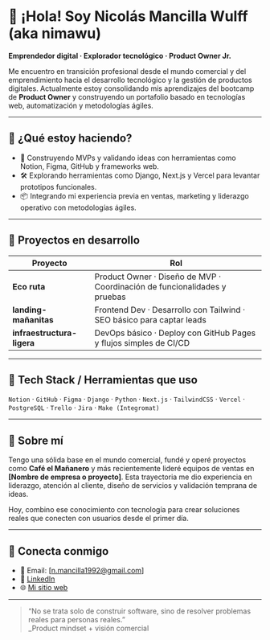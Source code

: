 # 👋 ¡Hola! Soy Nicolás Mancilla Wulff (aka **nimawu**)

**Emprendedor digital · Explorador tecnológico · Product Owner Jr.**

Me encuentro en transición profesional desde el mundo comercial y del emprendimiento hacia el desarrollo tecnológico y la gestión de productos digitales. Actualmente estoy consolidando mis aprendizajes del bootcamp de **Product Owner** y construyendo un portafolio basado en tecnologías web, automatización y metodologías ágiles.

---

## 📌 ¿Qué estoy haciendo?

- 🔧 Construyendo MVPs y validando ideas con herramientas como Notion, Figma, GitHub y frameworks web.
- 🛠️ Explorando herramientas como Django, Next.js y Vercel para levantar prototipos funcionales.
- 📦 Integrando mi experiencia previa en ventas, marketing y liderazgo operativo con metodologías ágiles.

---

## 🚀 Proyectos en desarrollo

| Proyecto              | Rol                                                     |
|-----------------------|----------------------------------------------------------|
| **Eco ruta** | Product Owner · Diseño de MVP · Coordinación de funcionalidades y pruebas |
| **landing-mañanitas**     | Frontend Dev · Desarrollo con Tailwind · SEO básico para captar leads |
| **infraestructura-ligera**| DevOps básico · Deploy con GitHub Pages y flujos simples de CI/CD |

---

## 🧰 Tech Stack / Herramientas que uso

`Notion` · `GitHub` · `Figma` · `Django` · `Python` · `Next.js` · `TailwindCSS` · `Vercel` · `PostgreSQL` · `Trello` · `Jira` · `Make (Integromat)`

---

## 🧠 Sobre mí

Tengo una sólida base en el mundo comercial, fundé y operé proyectos como **Café el Mañanero** y más recientemente lideré equipos de ventas en **[Nombre de empresa o proyecto]**. Esta trayectoria me dio experiencia en liderazgo, atención al cliente, diseño de servicios y validación temprana de ideas.

Hoy, combino ese conocimiento con tecnología para crear soluciones reales que conecten con usuarios desde el primer día.

---

## 🤝 Conecta conmigo

- 📧 Email: [[n.mancilla1992@gmail.com]]()
- 🔗 [LinkedIn](https://www.linkedin.com/in/mancillawulff)
- 🌐 [Mi sitio web](https://nimawu.github.io)

---

> “No se trata solo de construir software, sino de resolver problemas reales para personas reales.”  
> _Product mindset + visión comercial

 

